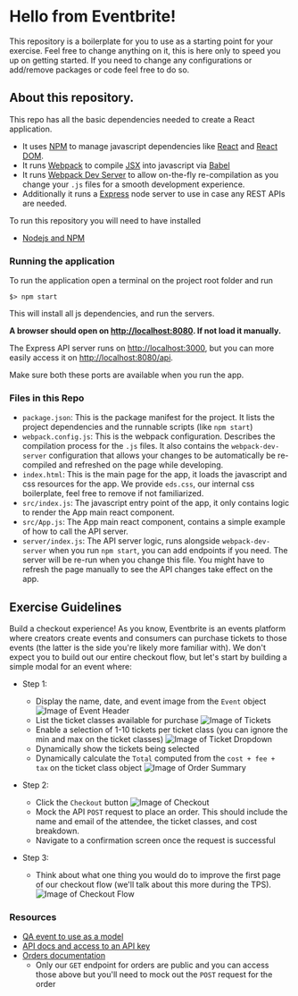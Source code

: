 # Hello from Eventbrite!

This repository is a boilerplate for you to use as a starting point for your exercise.
Feel free to change anything on it, this is here only to speed you up on getting started. If you need to change any configurations or add/remove packages or code feel free to do so.

## About this repository.

This repo has all the basic dependencies needed to create a React application.
- It uses [NPM](https://docs.npmjs.com/) to manage javascript dependencies like [React](https://reactjs.org/docs/getting-started.html) and [React DOM](https://reactjs.org/docs/react-dom.html).
- It runs [Webpack](https://webpack.js.org/concepts/) to compile [JSX](https://reactjs.org/docs/introducing-jsx.html) into javascript via [Babel](https://babeljs.io/docs/en/)
- It runs [Webpack Dev Server](https://webpack.js.org/configuration/dev-server/) to allow on-the-fly re-compilation as you change your `.js` files for a smooth development experience.
- Additionally it runs a [Express](https://expressjs.com/en/guide/routing.html) node server to use in case any REST APIs are needed.

To run this repository you will need to have installed
- [Nodejs and NPM](https://nodejs.org/en/download/)

### Running the application
To run the application open a terminal on the project root folder and run

```
$> npm start
```

This will install all js dependencies, and run the servers.

**A browser should open on [http://localhost:8080](http://localhost:8080/).
If not load it manually.**

The Express API server runs on [http://localhost:3000](http://localhost:3000/), but you can more easily access it on [http://localhost:8080/api](http://localhost:8080/api).

Make sure both these ports are available when you run the app.

### Files in this Repo

- `package.json`: This is the package manifest for the project. It lists the project dependencies and the runnable scripts (like `npm start`)
- `webpack.config.js`: This is the webpack configuration. Describes the compilation process for the `.js` files. It also contains the `webpack-dev-server` configuration that allows your changes to be automatically be re-compiled and refreshed on the page while developing.
- `index.html`: This is the main page for the app, it loads the javascript and css resources for the app. We provide `eds.css`, our internal css boilerplate, feel free to remove if not familiarized.
- `src/index.js`: The javascript entry point of the app, it only contains logic to render the App main react component.
- `src/App.js`: The App main react component, contains a simple example of how to call the API server.
- `server/index.js`: The API server logic, runs alongside `webpack-dev-server` when you run `npm start`, you can add endpoints if you need. The server will be re-run when you change this file. You might have to refresh the page manually to see the API changes take effect on the app.

## Exercise Guidelines

Build a checkout experience! As you know, Eventbrite is an events platform where creators create events and consumers can purchase tickets to those events (the latter is the side you're likely more familiar with). We don't expect you to build out our entire checkout flow, but let's start by building a simple modal for an event where:
- Step 1:
    - Display the name, date, and event image from the `Event` object
    ![Image of Event Header](https://user-images.githubusercontent.com/41654211/95794865-c33ebe80-0c9d-11eb-9089-505e4f3ec94d.png)
    - List the ticket classes available for purchase
    ![Image of Tickets](https://user-images.githubusercontent.com/41654211/95794917-e79a9b00-0c9d-11eb-861c-fbf67a741e1b.png)
    - Enable a selection of 1-10 tickets per ticket class (you can ignore the min and max on the ticket classes)
    ![Image of Ticket Dropdown](https://user-images.githubusercontent.com/41654211/95794955-fd0fc500-0c9d-11eb-8b0c-00cd56b10b62.png)
    - Dynamically show the tickets being selected
    - Dynamically calculate the `Total` computed from the `cost + fee + tax` on the ticket class object
    ![Image of Order Summary](https://user-images.githubusercontent.com/41654211/95794992-1add2a00-0c9e-11eb-9255-2e17247c90f1.png)

- Step 2:
    - Click the `Checkout` button
    ![Image of Checkout](https://user-images.githubusercontent.com/41654211/95795070-524bd680-0c9e-11eb-8988-279abe0d6f22.png)
    - Mock the API `POST` request to place an order. This should include the name and email of the attendee, the ticket classes, and cost breakdown.
    - Navigate to a confirmation screen once the request is successful

- Step 3:
    - Think about what one thing you would do to improve the first page of our checkout flow (we'll talk about this more during the TPS).
    ![Image of Checkout Flow](https://user-images.githubusercontent.com/41654211/95795176-917a2780-0c9e-11eb-8af0-72571f8005dc.png)

### Resources

- [QA event to use as a model](https://www.evbqa.com/e/principal-fe-interview-tickets-82187949369)
- [API docs and access to an API key](https://www.eventbrite.com/platform/)
- [Orders documentation](https://www.eventbrite.com/platform/docs/orders)
    * Only our `GET` endpoint for orders are public and you can access those above but you'll need to mock out the `POST` request for the order
